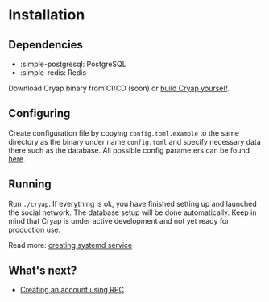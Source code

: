 # Installation

## Dependencies
- :simple-postgresql: PostgreSQL
- :simple-redis: Redis

Download Cryap binary from CI/CD (soon) or [build Cryap yourself](../development/building_release.md).

## Configuring
Create configuration file by copying `config.toml.example` to the same directory as the binary under name `config.toml` and specify necessary data there such as the database. All possible config parameters can be found [here](configuration.md).

## Running
Run `./cryap`. If everything is ok, you have finished setting up and launched the social network. The database setup will be done automatically. Keep in mind that Cryap is under active development and not yet ready for production use.

Read more: [creating systemd service](linux/systemd.md)

## What's next?
- [Creating an account using RPC](../administation/rpc.md#registeruser)
